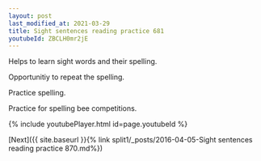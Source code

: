 ```yaml
---
layout: post
last_modified_at: 2021-03-29
title: Sight sentences reading practice 681
youtubeId: ZBCLH0mr2jE
---
```

 
 
Helps to learn sight words and their spelling.

Opportunitiy to repeat the spelling. 

Practice spelling. 
 
Practice for spelling bee competitions. 
 
{% include youtubePlayer.html id=page.youtubeId %}
 
 

[Next]({{ site.baseurl }}{% link  split1/_posts/2016-04-05-Sight sentences reading practice 870.md%})
 
